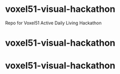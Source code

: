 # voxel51-visual-hackathon
Repo for Voxel51 Active Daily Living Hackathon
# voxel51-visual-hackathon
# voxel51-visual-hackathon
